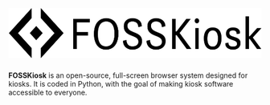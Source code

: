 <h1 align="center">
  <br>
  <a href="https://github.com/FOSSKiosk/FOSSKiosk/">
    <picture>
      <source media="(prefers-color-scheme: dark)" srcset="https://raw.githubusercontent.com/FOSSKiosk/logos/refs/heads/main/default-monochrome.svg">
      <img alt="FOSSKiosk logo" src="https://raw.githubusercontent.com/FOSSKiosk/logos/refs/heads/main/default-monochrome-black.svg" height="100">
    </picture>
  </a>
  <br>
</h1>
<strong>FOSSKiosk</strong> is an open-source, full-screen browser system designed for kiosks. It is coded in Python, with the goal of making kiosk software accessible to everyone.
